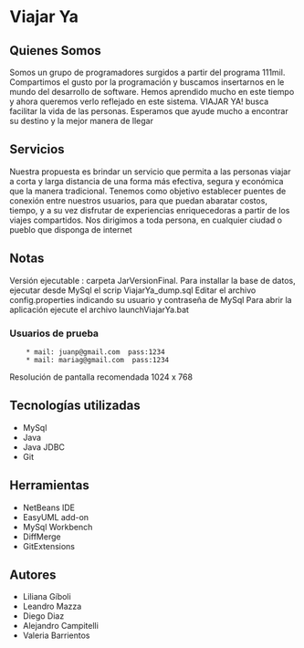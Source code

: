 # Viajar Ya

## Quienes Somos
Somos un grupo de programadores surgidos a partir del programa 111mil. Compartimos el gusto por la programación y buscamos insertarnos en le mundo del desarrollo de software.
Hemos aprendido mucho en este tiempo y ahora queremos verlo reflejado en este sistema. VIAJAR YA! busca facilitar la vida de las personas. 
Esperamos que ayude mucho a encontrar su destino y la mejor manera de llegar

## Servicios
Nuestra propuesta es brindar un servicio que permita a las personas viajar a corta y larga distancia de una forma más efectiva, segura y económica que la manera tradicional.
Tenemos como objetivo establecer puentes de conexión entre nuestros usuarios, para que puedan abaratar costos, tiempo, y a su vez disfrutar de experiencias enriquecedoras a partir de los viajes compartidos.
Nos dirigimos a toda persona, en cualquier ciudad o pueblo que disponga de internet

## Notas
Versión ejecutable : carpeta JarVersionFinal.
 Para installar la base de datos, ejecutar desde MySql el scrip ViajarYa_dump.sql
 Editar el archivo config.properties indicando su usuario y contraseña de MySql
 Para abrir la aplicación ejecute el archivo launchViajarYa.bat

### Usuarios de prueba 
		* mail: juanp@gmail.com  pass:1234
		* mail: mariag@gmail.com  pass:1234

Resolución de pantalla recomendada 1024 x 768
		
## Tecnologías utilizadas
* MySql
* Java
* Java JDBC
* Git

## Herramientas
* NetBeans IDE
* EasyUML add-on
* MySql Workbench
* DiffMerge
* GitExtensions

## Autores
* Liliana Gíboli
* Leandro Mazza
* Diego Diaz
* Alejandro Campitelli
* Valeria Barrientos




